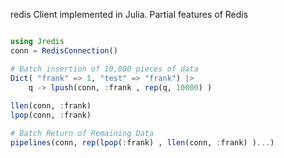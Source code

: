 redis Client implemented in Julia.  Partial features of Redis

```julia

using Jredis
conn = RedisConnection()

# Batch insertion of 10,000 pieces of data
Dict( "frank" => 1, "test" => "frank") |> 
    q -> lpush(conn, :frank , rep(q, 10000) )
    
llen(conn, :frank)
lpop(conn, :frank)

# Batch Return of Remaining Data
pipelines(conn, rep(lpop(:frank) , llen(conn, :frank) )...)

```
